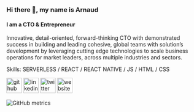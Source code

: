 ### Hi there 👋, my name is Arnaud
#### I am a CTO & Entrepreneur

Innovative, detail-oriented, forward-thinking CTO with demonstrated success in building and leading cohesive, global teams with solution’s development by leveraging cutting edge technologies to scale business operations for market leaders, across multiple industries and sectors.

Skills: SERVERLESS / REACT / REACT NATIVE / JS / HTML / CSS


[<img src='https://cdn.jsdelivr.net/npm/simple-icons@3.0.1/icons/github.svg' alt='github' height='40'>](https://github.com/arnaudbaali)  [<img src='https://cdn.jsdelivr.net/npm/simple-icons@3.0.1/icons/linkedin.svg' alt='linkedin' height='40'>](https://www.linkedin.com/in/arnaudbaali/)  [<img src='https://cdn.jsdelivr.net/npm/simple-icons@3.0.1/icons/twitter.svg' alt='twitter' height='40'>](https://twitter.com/arnaudbaali)  [<img src='https://cdn.jsdelivr.net/npm/simple-icons@3.0.1/icons/icloud.svg' alt='website' height='40'>](https://www.business-factory.co)  

![GitHub metrics](https://metrics.lecoq.io/arnaudbaali)  

